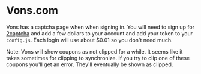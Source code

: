 # Vons.com

Vons has a captcha page when when signing in. You will need to sign up for [2captcha](https://2captcha.com/?from=17648232) and add a few dollars to your account and add your token to your `config.js`.
Each login will use about $0.01 so you don't need much.

Note: Vons will show coupons as not clipped for a while. It seems like it takes sometimes for clipping to synchronize. If you try to clip one of these coupons you'll get an error. They'll eventually be shown as clipped.
